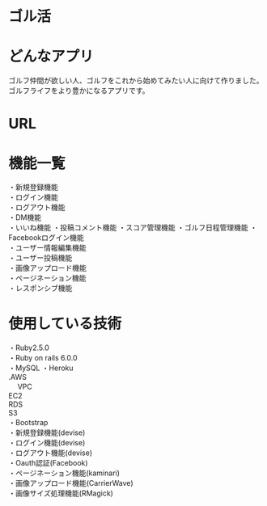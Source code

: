 # ゴル活

# どんなアプリ
ゴルフ仲間が欲しい人、ゴルフをこれから始めてみたい人に向けて作りました。
ゴルフライフをより豊かになるアプリです。

# URL 



# 機能一覧
  ・新規登録機能  
  ・ログイン機能  
  ・ログアウト機能  
  ・DM機能  
  ・いいね機能
  ・投稿コメント機能
  ・スコア管理機能
  ・ゴルフ日程管理機能
  ・Facebookログイン機能  
  ・ユーザー情報編集機能  
  ・ユーザー投稿機能  
  ・画像アップロード機能  
  ・ページネーション機能  
  ・レスポンシブ機能  

# 使用している技術
  ・Ruby2.5.0  
  ・Ruby on rails 6.0.0   
  ・MySQL 
  ・Heroku  
  .AWS  
  　 VPC  
     EC2  
     RDS  
     S3  
  ・Bootstrap   
  ・新規登録機能(devise)  
  ・ログイン機能(devise)  
  ・ログアウト機能(devise)  
  ・Oauth認証(Facebook)  
  ・ページネーション機能(kaminari)  
  ・画像アップロード機能(CarrierWave)  
  ・画像サイズ処理機能(RMagick)  
